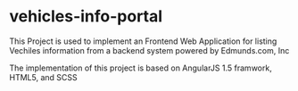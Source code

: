 # vehicles-info-portal
This Project is used to implement an Frontend Web Application for listing Vechiles information from a backend system powered by  Edmunds.com, Inc

The implementation of this project is based on AngularJS 1.5 framwork, HTML5, and SCSS
